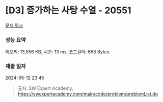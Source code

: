 # [D3] 증가하는 사탕 수열 - 20551 

[문제 링크](https://swexpertacademy.com/main/code/problem/problemDetail.do?contestProbId=AY4XhKTKU0IDFARM) 

### 성능 요약

메모리: 13,556 KB, 시간: 13 ms, 코드길이: 653 Bytes

### 제출 일자

2024-05-12 23:45



> 출처: SW Expert Academy, https://swexpertacademy.com/main/code/problem/problemList.do